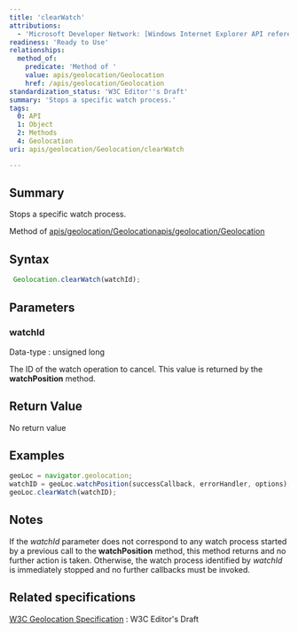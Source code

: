 ```yaml
---
title: 'clearWatch'
attributions:
  - 'Microsoft Developer Network: [Windows Internet Explorer API reference Article](http://msdn.microsoft.com/en-us/library/ie/hh828809%28v=vs.85%29.aspx)'
readiness: 'Ready to Use'
relationships:
  method_of:
    predicate: 'Method of '
    value: apis/geolocation/Geolocation
    href: /apis/geolocation/Geolocation
standardization_status: 'W3C Editor''s Draft'
summary: 'Stops a specific watch process.'
tags:
  0: API
  1: Object
  2: Methods
  4: Geolocation
uri: apis/geolocation/Geolocation/clearWatch

---
```

## Summary

Stops a specific watch process.

Method of [apis/geolocation/Geolocation](/apis/geolocation/Geolocation)[apis/geolocation/Geolocation](/apis/geolocation/Geolocation)

## Syntax

``` js
 Geolocation.clearWatch(watchId);
```

## Parameters

### watchId

 Data-type
:   unsigned long

 The ID of the watch operation to cancel. This value is returned by the **watchPosition** method.

## Return Value

No return value

## Examples

``` js
geoLoc = navigator.geolocation;
watchID = geoLoc.watchPosition(successCallback, errorHandler, options);
geoLoc.clearWatch(watchID);
```

## Notes

If the *watchId* parameter does not correspond to any watch process started by a previous call to the **watchPosition** method, this method returns and no further action is taken. Otherwise, the watch process identified by *watchId* is immediately stopped and no further callbacks must be invoked.

## Related specifications

[W3C Geolocation Specification](http://dev.w3.org/geo/api/spec-source.html)
:   W3C Editor's Draft
